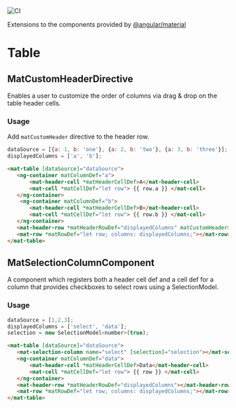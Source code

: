 ![CI](https://github.com/pweyrich/angular-material-extensions/workflows/CI/badge.svg?branch=master)

Extensions to the components provided by [@angular/material](https://material.angular.io/)

# Table

## MatCustomHeaderDirective
Enables a user to customize the order of columns via drag & drop on the table header cells.

### Usage
Add `matCustomHeader` directive to the header row.

```js
dataSource = [{a: 1, b: 'one'}, {a: 2, b: 'two'}, {a: 3, b: 'three'}];
displayedColumns = ['a', 'b'];
```

```html
<mat-table [dataSource]="dataSource">
   <ng-container matColumnDef="a">
       <mat-header-cell *matHeaderCellDef>A</mat-header-cell>
       <mat-cell *matCellDef="let row"> {{ row.a }} </mat-cell>
   </ng-container>
    <ng-container matColumnDef="b">
       <mat-header-cell *matHeaderCellDef>B</mat-header-cell>
       <mat-cell *matCellDef="let row"> {{ row.b }} </mat-cell>
   </ng-container>
   <mat-header-row *matHeaderRowDef="displayedColumns" matCustomHeader></mat-header-row>
   <mat-row *matRowDef="let row; columns: displayedColumns;"></mat-row>
</mat-table>
```

## MatSelectionColumnComponent
A component which registers both a header cell def and a cell def for a column that provides checkboxes to select rows using a SelectionModel.

### Usage
```js
dataSource = [1,2,3];
displayedColumns = ['select', 'data'];
selection = new SelectionModel<number>(true);
```

```html
<mat-table [dataSource]="dataSource">
   <mat-selection-column name="select" [selection]="selection"></mat-selection-column>
   <ng-container matColumnDef="data">
       <mat-header-cell *matHeaderCellDef>Data</mat-header-cell>
       <mat-cell *matCellDef="let row"> {{ row }} </mat-cell>
   </ng-container>
   <mat-header-row *matHeaderRowDef="displayedColumns"></mat-header-row>
   <mat-row *matRowDef="let row; columns: displayedColumns;"></mat-row>
</mat-table>
```
